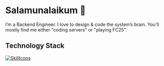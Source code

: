 # Salamunalaikum 👋

I’m a Backend Engineer. I love to design & code the system’s brain. You'll mostly find me either "coding servers" or "playing FC25".

## Technology Stack
[![SkillIcons](https://skillicons.dev/icons?i=js,nodejs,express,postgres,mongodb,aws,docker)](https://skillicons.dev)
